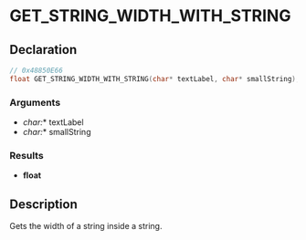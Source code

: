 # GET_STRING_WIDTH_WITH_STRING

## Declaration
```cpp
// 0x48850E66
float GET_STRING_WIDTH_WITH_STRING(char* textLabel, char* smallString);
```

### Arguments
- **char*:** textLabel
- **char*:** smallString

### Results
- **float**

## Description
Gets the width of a string inside a string.